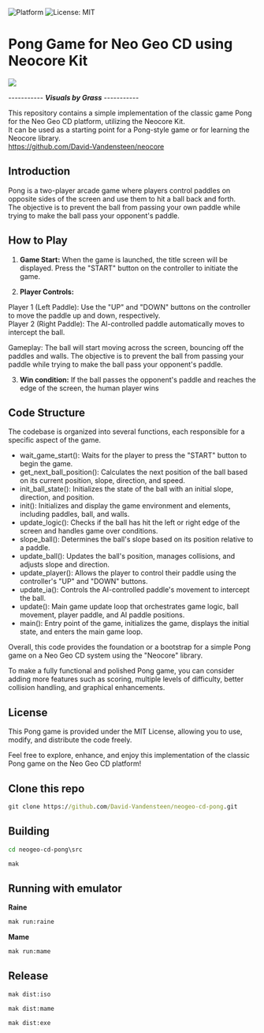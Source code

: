 ![Platform](https://img.shields.io/badge/platform-%20%7C%20windows-lightgrey) ![License: MIT](https://img.shields.io/badge/License-MIT-green.svg)  

# Pong Game for Neo Geo CD using Neocore Kit  
  
![](https://media.giphy.com/media/mDknOSUEaP0zcI7tzV/giphy.gif)  

----------- **_Visuals by Grass_** -----------
  

This repository contains a simple implementation of the classic game Pong for the Neo Geo CD platform, utilizing the Neocore Kit.  
It can be used as a starting point for a Pong-style game or for learning the Neocore library.  
https://github.com/David-Vandensteen/neocore  


## Introduction  

Pong is a two-player arcade game where players control paddles on opposite sides of the screen and use them to hit a ball back and forth.  
The objective is to prevent the ball from passing your own paddle while trying to make the ball pass your opponent's paddle.  


## How to Play  

1) **Game Start:** When the game is launched, the title screen will be displayed. Press the "START" button on the controller to initiate the game.

2) **Player Controls:**

Player 1 (Left Paddle): Use the "UP" and "DOWN" buttons on the controller to move the paddle up and down, respectively.  
Player 2 (Right Paddle): The AI-controlled paddle automatically moves to intercept the ball.  

Gameplay: The ball will start moving across the screen, bouncing off the paddles and walls. The objective is to prevent the ball from passing your paddle while trying to make the ball pass your opponent's paddle.

3) **Win condition:** If the ball passes the opponent's paddle and reaches the edge of the screen, the human player wins  

## Code Structure  

The codebase is organized into several functions, each responsible for a specific aspect of the game.

- wait_game_start(): Waits for the player to press the "START" button to begin the game.
- get_next_ball_position(): Calculates the next position of the ball based on its current position, slope, direction, and speed.
- init_ball_state(): Initializes the state of the ball with an initial slope, direction, and position.
- init(): Initializes and display the game environment and elements, including paddles, ball, and walls.
- update_logic(): Checks if the ball has hit the left or right edge of the screen and handles game over conditions.
- slope_ball(): Determines the ball's slope based on its position relative to a paddle.
- update_ball(): Updates the ball's position, manages collisions, and adjusts slope and direction.
- update_player(): Allows the player to control their paddle using the controller's "UP" and "DOWN" buttons.
- update_ia(): Controls the AI-controlled paddle's movement to intercept the ball.
- update(): Main game update loop that orchestrates game logic, ball movement, player paddle, and AI paddle positions.
- main(): Entry point of the game, initializes the game, displays the initial state, and enters the main game loop.

Overall, this code provides the foundation or a bootstrap for a simple Pong game on a Neo Geo CD system using the "Neocore" library.  

To make a fully functional and polished Pong game, you can consider adding more features such as scoring, multiple levels of difficulty, better collision handling, and graphical enhancements.

## License  

This Pong game is provided under the MIT License, allowing you to use, modify, and distribute the code freely.  

Feel free to explore, enhance, and enjoy this implementation of the classic Pong game on the Neo Geo CD platform!

## Clone this repo
```cmd
git clone https://github.com/David-Vandensteen/neogeo-cd-pong.git
```

## Building
```cmd
cd neogeo-cd-pong\src
```

```cmd
mak
```

## Running with emulator

**Raine**
```cmd
mak run:raine
```

**Mame**
```cmd
mak run:mame
```

## Release
```cmd
mak dist:iso
```
```cmd
mak dist:mame
```
```cmd
mak dist:exe
```
